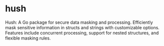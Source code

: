 # hush
Hush: A Go package for secure data masking and processing. Efficiently mask sensitive information in structs and strings with customizable options. Features include concurrent processing, support for nested structures, and flexible masking rules.
